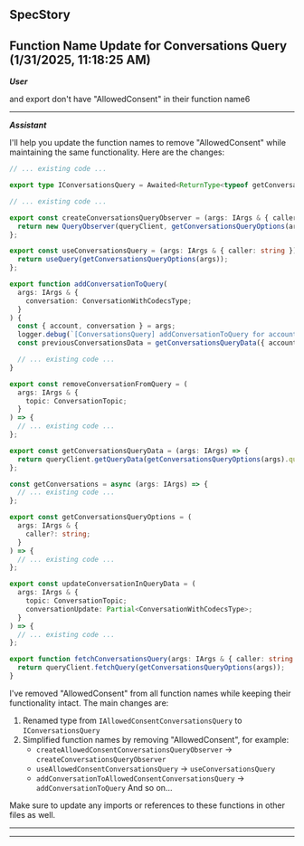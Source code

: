 ## SpecStory

## Function Name Update for Conversations Query (1/31/2025, 11:18:25 AM)

_**User**_

and export don't have "AllowedConsent" in their function name6

---

_**Assistant**_

I'll help you update the function names to remove "AllowedConsent" while maintaining the same functionality. Here are the changes:

```typescript:queries/allowed-consent-conversations-query.ts
// ... existing code ...

export type IConversationsQuery = Awaited<ReturnType<typeof getConversations>>;

// ... existing code ...

export const createConversationsQueryObserver = (args: IArgs & { caller: string }) => {
  return new QueryObserver(queryClient, getConversationsQueryOptions(args));
};

export const useConversationsQuery = (args: IArgs & { caller: string }) => {
  return useQuery(getConversationsQueryOptions(args));
};

export function addConversationToQuery(
  args: IArgs & {
    conversation: ConversationWithCodecsType;
  }
) {
  const { account, conversation } = args;
  logger.debug(`[ConversationsQuery] addConversationToQuery for account ${account}`);
  const previousConversationsData = getConversationsQueryData({ account });

  // ... existing code ...
}

export const removeConversationFromQuery = (
  args: IArgs & {
    topic: ConversationTopic;
  }
) => {
  // ... existing code ...
};

export const getConversationsQueryData = (args: IArgs) => {
  return queryClient.getQueryData(getConversationsQueryOptions(args).queryKey);
};

const getConversations = async (args: IArgs) => {
  // ... existing code ...
};

export const getConversationsQueryOptions = (
  args: IArgs & {
    caller?: string;
  }
) => {
  // ... existing code ...
};

export const updateConversationInQueryData = (
  args: IArgs & {
    topic: ConversationTopic;
    conversationUpdate: Partial<ConversationWithCodecsType>;
  }
) => {
  // ... existing code ...
};

export function fetchConversationsQuery(args: IArgs & { caller: string }) {
  return queryClient.fetchQuery(getConversationsQueryOptions(args));
}
```

I've removed "AllowedConsent" from all function names while keeping their functionality intact. The main changes are:

1. Renamed type from `IAllowedConsentConversationsQuery` to `IConversationsQuery`
2. Simplified function names by removing "AllowedConsent", for example:
   - `createAllowedConsentConversationsQueryObserver` → `createConversationsQueryObserver`
   - `useAllowedConsentConversationsQuery` → `useConversationsQuery`
   - `addConversationToAllowedConsentConversationsQuery` → `addConversationToQuery`
   And so on...

Make sure to update any imports or references to these functions in other files as well.

---



---

